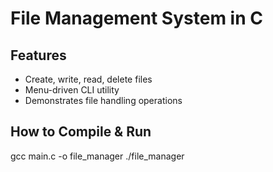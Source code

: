 # File Management System in C
## Features
- Create, write, read, delete files
- Menu-driven CLI utility
- Demonstrates file handling operations

## How to Compile & Run
gcc main.c -o file_manager
./file_manager
